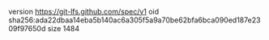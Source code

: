 version https://git-lfs.github.com/spec/v1
oid sha256:ada22dbaa14eba5b140ac6a305f5a9a70be62bfa6bca090ed187e2309f97650d
size 1484
